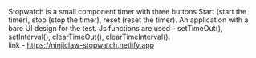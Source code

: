 Stopwatch is a small component timer with three buttons Start (start the timer), stop (stop the timer), reset (reset the timer). An application with a bare UI design for the test. Js functions are used - setTimeOut(), setInterval(), clearTimeOut(), clearTimeInterval().
<br>
link - https://ninjiclaw-stopwatch.netlify.app
